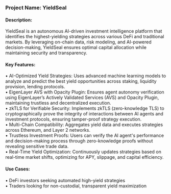 ### Project Name: YieldSeal  

#### Description:  
YieldSeal is an autonomous AI-driven investment intelligence platform that identifies the highest-yielding strategies across various DeFi and traditional markets. By leveraging on-chain data, risk modeling, and AI-powered decision-making, YieldSeal ensures optimal capital allocation while maintaining security and transparency.  

#### Key Features:  

•⁠  ⁠AI-Optimized Yield Strategies: Uses advanced machine learning models to analyze and predict the best yield opportunities across staking, liquidity provision, lending protocols.  
•⁠  ⁠EigenLayer AVS with Opacity Plugin: Ensures agent autonomy verification using EigenLayer’s Actively Validated Services (AVS) and Opacity Plugin, maintaining trustless and decentralized execution.  
•⁠  ⁠zkTLS for Verifiable Security: Implements zkTLS (zero-knowledge TLS) to cryptographically prove the integrity of interactions between AI agents and investment protocols, ensuring tamper-proof strategy execution.  
•⁠  ⁠Multi-Chain Compatibility: Aggregates yield data and executes strategies across Ethereum, and Layer 2 networks.  
•⁠  ⁠Trustless Investment Proofs: Users can verify the AI agent's performance and decision-making process through zero-knowledge proofs without revealing sensitive trade data.  
•⁠  ⁠Real-Time Yield Optimization: Continuously updates strategies based on real-time market shifts, optimizing for APY, slippage, and capital efficiency.  

#### Use Cases:  
•⁠  ⁠DeFi investors seeking automated high-yield strategies  
•⁠  ⁠Traders looking for non-custodial, transparent yield maximization
